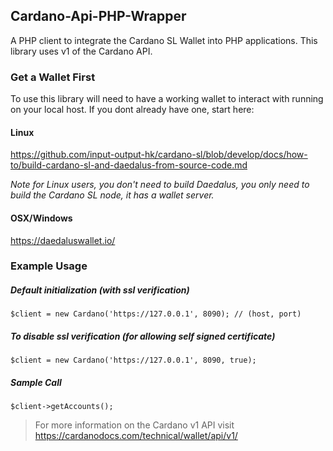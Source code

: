 

## **Cardano-Api-PHP-Wrapper** 


A PHP client to integrate the Cardano SL Wallet into PHP applications. 
This library uses v1 of the Cardano API.


### **Get a Wallet First**


To use this library will need to have a working wallet to interact with running on your local host. If you dont already have one, start here: 

#### **Linux**

https://github.com/input-output-hk/cardano-sl/blob/develop/docs/how-to/build-cardano-sl-and-daedalus-from-source-code.md

*Note for Linux users, you don't need to build Daedalus, you only need to build the Cardano SL node, it has a wallet server.* 

#### **OSX/Windows**

https://daedaluswallet.io/


### **Example Usage**


##### **Default initialization (with ssl verification)**
```code
$client = new Cardano('https://127.0.0.1', 8090); // (host, port)
```

##### **To disable ssl verification (for allowing self signed certificate)**
```code
$client = new Cardano('https://127.0.0.1', 8090, true);
```
##### **Sample Call**
```code
$client->getAccounts();
```

>For more information on the Cardano v1 API visit https://cardanodocs.com/technical/wallet/api/v1/
